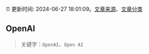 :alarm_clock: 更新时间: 2024-06-27 18:01:09。[文章来源](/README.md)、[文章分类](/TAGS.md)

## OpenAI


> 关键字：`OpenAI`、`Open AI`



